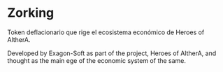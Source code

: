# Zorking
Token deflacionario que rige el ecosistema económico de Heroes of AltherA.

Developed by Exagon-Soft as part of the project, Heroes of AltherA, and thought as the main ege of the economic system of the same.
